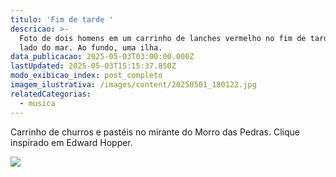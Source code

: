```yaml
---
titulo: 'Fim de tarde '
descricao: >-
  Foto de dois homens em um carrinho de lanches vermelho no fim de tarde, ao
  lado do mar. Ao fundo, uma ilha.
data_publicacao: 2025-05-03T03:00:00.000Z
lastUpdated: 2025-05-03T15:15:37.850Z
modo_exibicao_index: post_completo
imagem_ilustrativa: /images/content/20250501_180122.jpg
relatedCategorias:
  - musica
---
```


Carrinho de churros e pastéis no mirante do Morro das Pedras. Clique inspirado em Edward Hopper.

![](/images/content/20250501_180122.jpg)
